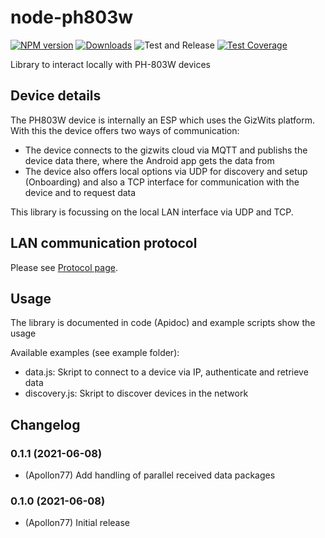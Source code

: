 # node-ph803w
[![NPM version](http://img.shields.io/npm/v/daikin-controller.svg)](https://www.npmjs.com/package/node-ph803w)
[![Downloads](https://img.shields.io/npm/dm/node-ph803w.svg)](https://www.npmjs.com/package/node-ph803w)
![Test and Release](https://github.com/Apollon77/node-ph803w/workflows/Test%20and%20Release/badge.svg)
[![Test Coverage](https://codeclimate.com/github/Apollon77/node-ph803w/badges/coverage.svg)](https://codeclimate.com/github/Apollon77/node-ph803w/coverage)


Library to interact locally with PH-803W devices

## Device details

The PH803W device is internally an ESP which uses the GizWits platform. With this the device offers two ways of communication:
* The device connects to the gizwits cloud via MQTT and publishs the device data there, where the Android app gets the data from
* The device also offers local options via UDP for discovery and setup (Onboarding) and also a TCP interface for communication with the device and to request data

This library is focussing on the local LAN interface via UDP and TCP.

## LAN communication protocol

Please see [Protocol page](PROTOCOL.md).

## Usage

The library is documented in code (Apidoc) and example scripts show the usage

Available examples (see example folder):
* data.js: Skript to connect to a device via IP, authenticate and retrieve data
* discovery.js: Skript to discover devices in the network

## Changelog

### 0.1.1 (2021-06-08)
* (Apollon77) Add handling of parallel received data packages

### 0.1.0 (2021-06-08)
* (Apollon77) Initial release